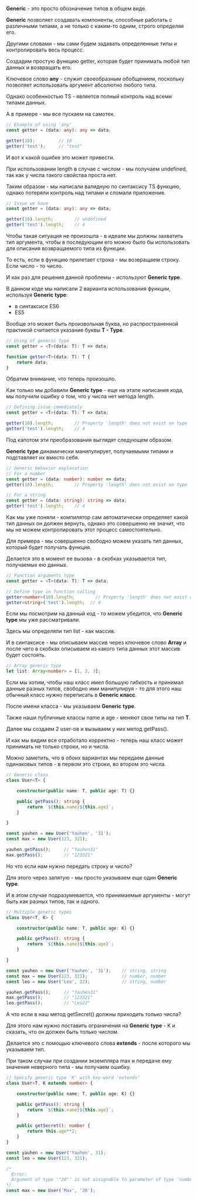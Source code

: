   

**Generic** - это просто обозначение типов в общем виде.

**Generic** позволяет создавать компоненты, способные работать с различными типами, а не только с каким-то одним, строго определяя его.

Другими словами - мы сами будем задавать определенные типы и контролировать весь процесс.

  

Создадим простую функцию getter, которая будет принимать любой тип данных и возвращать его.

Ключевое слово **any** - служит своеобразным обобщением, поскольку позволяет использовать аргумент абсолютно любого типа.

Однако особенностью TS - является полный контроль над всеми типами данных.

А в примере - мы все пускаем на самотек.

```TypeScript
// Example of using 'any'
const getter = (data: any): any => data;

getter(10);         // 10
getter('test');     // "test"
```

И вот к какой ошибке это может привести.

При использовании length в случае с числом - мы получаем undefined, так как у числа такого свойства проста нет.

Таким образом - мы написали валидную по синтаксису TS функцию, однако потеряли контроль над типами и сломали приложение.

```TypeScript
// Issue we have
const getter = (data: any): any => data;

getter(10).length;        // undefined
getter('test').length;    // 4
```

Чтобы такая ситуация не произошла - в идеале мы должны захватить тип аргумента, чтобы в последующим его можно было бы использовать для описания возвращаемого типа из функции.

То есть, если в функцию прилетает строка - мы возвращаем строку. Если число - то число.

И как раз для решения данной проблемы - используют **Generic type**.

  

В данном коде мы написали 2 варианта использования функции, используя **Generic** **type**:

- в синтаксисе ES6
- ES5

Вообще это может быть произвольная буква, но распространенной практикой считается указание буквы **T - Type**.

```TypeScript
// Using of generic type
const getter = <T>(data: T): T => data;

function getter<T>(data: T): T {
    return data;
}
```

Обратим внимание, что теперь произошло.

Как только мы добавили **Generic** **type** - еще на этапе написания кода, мы получили ошибку о том, что у числа нет метода length.

```TypeScript
// Defining issue immediately
const getter = <T>(data: T): T => data;

getter(10).length;        // Property 'length' does not exist on type '10'
getter('test').length;    // 4
```

Под капотом эти преобразования выглядят следующем образом.

**Generic** **type** динамически манипулирует, получаемыми типами и подставляет их вместо себя.

```TypeScript
// Generic behavior explanation
// For a number
const getter = (data: number): number => data;
getter(10).length;        // Property 'length' does not exist on type '10'

// For a string
const getter = (data: string): string => data;
getter('test').length;    // 4
```

Как мы уже поняли - компилятор сам автоматически определяет какой тип данных он должен вернуть, однако это совершенно не значит, что мы не можем контролировать этот процесс самостоятельно.

Для примера - мы совершенно свободно можем указать тип данных, который будет получать функция.

Делается это в момент ее вызова - в скобках указывается тип, получаемых ею данных.

```TypeScript
// Function arguments type
const getter = <T>(data: T): T => data;

// Define type in function calling
getter<number>(10).length;		  // Property 'length' does not exist on type '10'
getter<string>('test').length;	// 4
```

Если мы посмотрим на данный код - то можем убедится, что **Generic type** мы уже рассматривали.

Здесь мы определяли тип list - как массив.

И в синтаксисе - мы описываем массив через ключевое слово **Array** и после чего в скобках описываем из какого типа данных этот массив будет состоять.

```TypeScript
// Array generic type
let list: Array<number> = [1, 2, 3];
```

Если мы хотим, чтобы наш класс имел большую гибкость и принимал данные разных типов, свободно ими манипулируя - то для этого наш обычный класс нужно переписать в **Generic** **класс**.

После имени класса - мы указываем **Generic** **type**.

Также наши публичные классы name и age - меняют свои типы на тип **T**.

Далее мы создаем 2 user-ов и вызываем у них метод getPass().

И как мы видим все отработало корректно - теперь наш класс может принимать не только строки, но и числа.

Можно заметить, что в обоих вариантах мы передаем данные одинаковых типов - в первом это строки, во втором это числа.

```TypeScript
// Generic class
class User<T> {

    constructor(public name: T, public age: T) {}

    public getPass(): string {
        return `${this.name}${this.age}`;
    }

}

const yauhen = new User('Yauhen', '31');
const max = new User(123, 321);

yauhen.getPass();     // "Yauhen31"
max.getPass();        // "123321"
```

Но что если нам нужно передать строку и число?

Для этого через запятую - мы просто указываем еще один **Generic** **type**.

И в этом случае подразумевается, что принимаемые аргументы - могут быть как разных типов, так и одного.

```TypeScript
// Multiple generic types
class User<T, K> {

    constructor(public name: T, public age: K) {}

    public getPass(): string {
        return `${this.name}${this.age}`;
    }

}

const yauhen = new User('Yauhen', '31');	// string, string
const max = new User(123, 321);				// number, number
const leo = new User('Leo', 22);			// string, number

yauhen.getPass();     // "Yauhen31"
max.getPass();        // "123321"
leo.getPass();        // "Leo22"
```

А что если в наш метод getSecret() должны приходить только числа?

Для этого нам нужно поставить ограничения на **Generic** **type** - K и сказать, что он должен быть только числом.

Делается это с помощью ключевого слова **extends** - после которого мы указываем тип.

При таком случаи при создании экземпляра max и передаче ему значения неверного типа - мы получаем ошибку.

```TypeScript
// Specify generic type 'K' with key-word 'extends'
class User<T, K extends number> {

    constructor(public name: T, public age: K) {}

    public getPass(): string {
        return `${this.name}${this.age}`;
    }

    public getSecret(): number {
        return this.age**2;
    }
}

const yauhen = new User('Yauhen', 31);
const leo = new User(123, 321);

/*
  Error:
  Argument of type '"20"' is not assignable to parameter of type 'number'
*/
const max = new User('Max', '20');
```